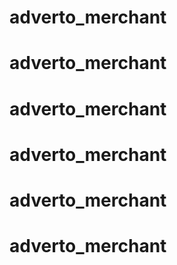 # adverto_merchant
# adverto_merchant
# adverto_merchant
# adverto_merchant
# adverto_merchant
# adverto_merchant

